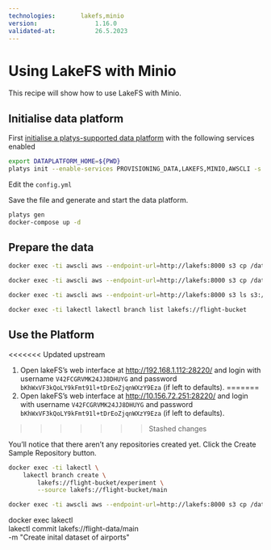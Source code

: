 ```yaml
---
technologies:       lakefs,minio
version:				1.16.0
validated-at:			26.5.2023
---
```


# Using LakeFS with Minio

This recipe will show how to use LakeFS with Minio. 

## Initialise data platform

First [initialise a platys-supported data platform](../documentation/getting-started) with the following services enabled

```bash
export DATAPLATFORM_HOME=${PWD}
platys init --enable-services PROVISIONING_DATA,LAKEFS,MINIO,AWSCLI -s trivadis/platys-modern-data-platform -w 1.16.0
```

Edit the `config.yml` 




Save the file and generate and start the data platform.

```bash
platys gen
docker-compose up -d
```

## Prepare the data

```bash
docker exec -ti awscli aws --endpoint-url=http://lakefs:8000 s3 cp /data-transfer/flight-data/airports.csv s3://flight-bucket/main/
```

```bash
docker exec -ti awscli aws --endpoint-url=http://lakefs:8000 s3 cp /data-transfer/flight-data/carriers.csv s3://flight-bucket/main/
```

```bash
docker exec -ti awscli aws --endpoint-url=http://lakefs:8000 s3 ls s3://flight-bucket/main/
```


```bash
docker exec -ti lakectl lakectl branch list lakefs://flight-bucket
```

## Use the Platform




<<<<<<< Updated upstream
1. Open lakeFS’s web interface at <http://192.168.1.112:28220/> and login with username `V42FCGRVMK24JJ8DHUYG` and password `bKhWxVF3kQoLY9kFmt91l+tDrEoZjqnWXzY9Eza` (if left to defaults). 
=======
1. Open lakeFS’s web interface at <http://10.156.72.251:28220/> and login with username `V42FCGRVMK24JJ8DHUYG` and password `bKhWxVF3kQoLY9kFmt91l+tDrEoZjqnWXzY9Eza` (if left to defaults). 
>>>>>>> Stashed changes

You’ll notice that there aren’t any repositories created yet. Click the Create Sample Repository button.

```bash
docker exec -ti lakectl \
    lakectl branch create \
	    lakefs://flight-bucket/experiment \
		--source lakefs://flight-bucket/main
```


```bash
docker exec -ti awscli aws --endpoint-url=http://lakefs:8000 s3 cp /data-transfer/readme.txt s3://example/main/
```

docker exec lakectl \
    lakectl commit lakefs://flight-data/main \
 -m "Create inital dataset of airports"    